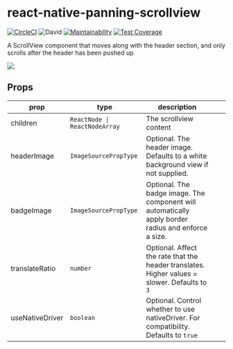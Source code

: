 # react-native-panning-scrollview
[![CircleCI](https://circleci.com/gh/Moistbobo/react-native-panning-scrollview.svg?style=shield)](https://github.com/Moistbobo/react-native-panning-scrollview)
![David](https://status.david-dm.org/gh/moistbobo/react-native-panning-scrollview.svg)
[![Maintainability](https://api.codeclimate.com/v1/badges/0b7d9f0954f5814711b4/maintainability)](https://codeclimate.com/github/Moistbobo/react-native-panning-scrollview/maintainability)
[![Test Coverage](https://api.codeclimate.com/v1/badges/0b7d9f0954f5814711b4/test_coverage)](https://codeclimate.com/github/Moistbobo/react-native-panning-scrollview/test_coverage)

A ScrollView component that moves along with the header section, and only scrolls after the header has been pushed up

![](https://i.imgur.com/RejLzBD.gif)

## Props
| prop             | type                        | description            |   |   |
|------------------|-----------------------------|------------------------|---|---|
| children         | <code>ReactNode &#124; ReactNodeArray</code>    | The scrollview content |   |   |
| headerImage | `ImageSourcePropType`          |    Optional.    The header image. Defaults to a white background view if not supplied.                |   |   |
| badgeImage          | `ImageSourcePropType` |       Optional.   The badge image. The component will automatically apply border radius and enforce a size.              |   |   |
| translateRatio | `number` | Optional. Affect the rate that the header translates. Higher values = slower. Defaults to `3` |
|useNativeDriver |  `boolean` | Optional. Control whether to use nativeDriver. For compatibility. Defaults to `true`

